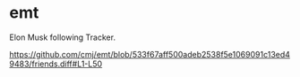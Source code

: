 # emt
Elon Musk following Tracker.

https://github.com/cmj/emt/blob/533f67aff500adeb2538f5e1069091c13ed49483/friends.diff#L1-L50
